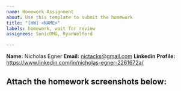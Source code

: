 ```yaml
---
name: Homework Assignment
about: Use this template to submit the homework
title: "[HW] <NAME>"
labels: homework, wait for review
assignees: SonicDMG, RyanWelford

---
```


**Name:** Nicholas Egner
**Email:** nictacks@gmail.com
**Linkedin Profile:** https://www.linkedin.com/in/nicholas-egner-2261672a/

Attach the homework screenshots below:
-----------------------------------------

<SCREENSHOTS>
